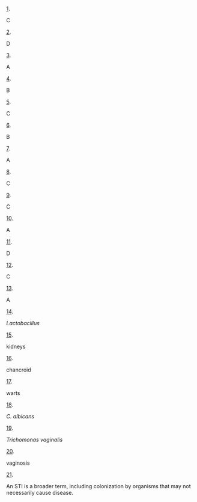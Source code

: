 [1](https://openstax.org/books/microbiology/pages/23-multiple-choice#fs-id1167662894791). 

C

[2](https://openstax.org/books/microbiology/pages/23-multiple-choice#fs-id1167660187259). 

D

[3](https://openstax.org/books/microbiology/pages/23-multiple-choice#fs-id1167662615268). 

A

[4](https://openstax.org/books/microbiology/pages/23-multiple-choice#fs-id1167660284311). 

B

[5](https://openstax.org/books/microbiology/pages/23-multiple-choice#fs-id1167662680482). 

C

[6](https://openstax.org/books/microbiology/pages/23-multiple-choice#fs-id1167662475199). 

B

[7](https://openstax.org/books/microbiology/pages/23-multiple-choice#fs-id1167662515220). 

A

[8](https://openstax.org/books/microbiology/pages/23-multiple-choice#fs-id1167660287101). 

C

[9](https://openstax.org/books/microbiology/pages/23-multiple-choice#fs-id1167661456097). 

C

[10](https://openstax.org/books/microbiology/pages/23-multiple-choice#fs-id1167663717002). 

A

[11](https://openstax.org/books/microbiology/pages/23-multiple-choice#fs-id1167662601844). 

D

[12](https://openstax.org/books/microbiology/pages/23-multiple-choice#fs-id1167661368103). 

C

[13](https://openstax.org/books/microbiology/pages/23-multiple-choice#fs-id1167661438033). 

A

[14](https://openstax.org/books/microbiology/pages/23-fill-in-the-blank#fs-id1167662555080). 

*Lactobacillus*

[15](https://openstax.org/books/microbiology/pages/23-fill-in-the-blank#fs-id1167662805872). 

kidneys

[16](https://openstax.org/books/microbiology/pages/23-fill-in-the-blank#fs-id1167662472475). 

chancroid

[17](https://openstax.org/books/microbiology/pages/23-fill-in-the-blank#fs-id1167661292720). 

warts

[18](https://openstax.org/books/microbiology/pages/23-fill-in-the-blank#fs-id1167662549571). 

*C. albicans*

[19](https://openstax.org/books/microbiology/pages/23-fill-in-the-blank#fs-id1167661367064). 

*Trichomonas vaginalis*

[20](https://openstax.org/books/microbiology/pages/23-short-answer#fs-id1167662469671). 

vaginosis

[21](https://openstax.org/books/microbiology/pages/23-short-answer#fs-id1167662429032). 

An STI is a broader term, including colonization by organisms that may not necessarily cause disease.